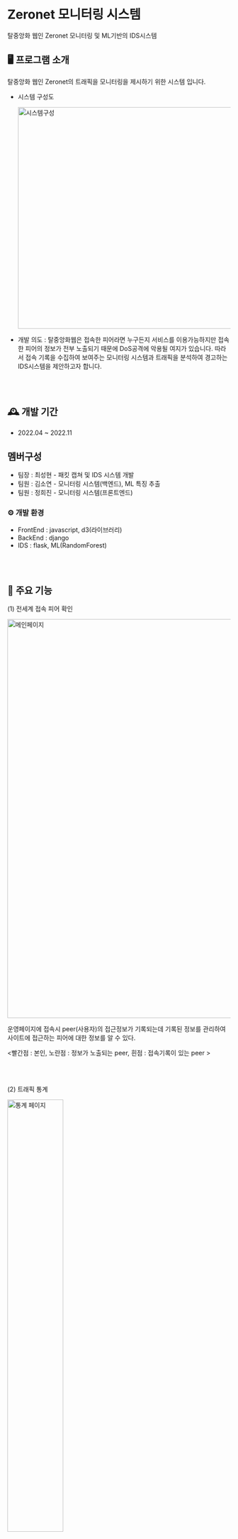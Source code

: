 # Zeronet 모니터링 시스템

탈중앙화 웹인 Zeronet 모니터링 및 ML기반의 IDS시스템



## 🖥️ 프로그램 소개

탈중앙화 웹인 Zeronet의 트래픽을 모니터링을 제시하기 위한 시스템 입니다.

- 시스템 구성도

  <p text-align=center>
  	<img width = "500" alt="시스템구성" src="https://github.com/Greedun/2022_Capstone/assets/78598657/6c7c9f7a-b988-475f-86a1-d7099232d77d">
  </p>

- 개발 의도
  : 탈중앙화웹은 접속한 피어라면 누구든지 서비스를 이용가능하지만
  접속한 피어의 정보가 전부 노출되기 때문에 DoS공격에 악용될 여지가 있습니다.
  따라서 접속 기록을 수집하여 보여주는 모니터링 시스템과 트래픽을 분석하여 경고하는 IDS시스템을 제안하고자 합니다.

<br><br>

## 🕰️ 개발 기간

- 2022.04 ~ 2022.11



## 멤버구성

- 팀장 : 최성현 - 패킷 캡쳐 및 IDS 시스템 개발
- 팀원 : 김소연 - 모니터링 시스템(백엔드), ML 특징 추출
- 팀원 : 정희진 - 모니터링 시스템(프론트엔드)



### ⚙️ 개발 환경

- FrontEnd : javascript, d3(라이브러리)
- BackEnd : django
- IDS : flask, ML(RandomForest)

<br><br>

## 📌 주요 기능

(1) 전세계 접속 피어 확인

<p text-align=center>
  <img width=900 alt="메인페이지" src="https://github.com/Greedun/2022_Capstone/assets/78598657/6f2dfaff-7e83-4f76-b779-cb3da379e2f3">
</p>

운영페이지에 접속시 peer(사용자)의 접근정보가 기록되는데 
기록된 정보를 관리하여 사이트에 접근하는 피어에 대한 정보를 알 수 있다.

<빨간점 : 본인, 노란점 : 정보가 노출되는 peer, 흰점 : 접속기록이 있는 peer >

<br><br>

(2) 트래픽 통계 

<p text-align=center>
  <img width=50% alt="통계 페이지" src="https://github.com/Greedun/2022_Capstone/assets/78598657/2d7424e6-6948-471e-9b68-97f9df236911">
</p>

접속하는 패킷을 수집하고 통계내어 이후 분석에 유용하게 시각화 

(확인 가능한 정보)
=> 날짜별 트래픽, 나라별 트래픽, 프로토콜별 분포도, 하루 시간대별 트래픽, 
     ip별 송수신 갯수, 토르 브라우저 사용 유무

<br>

<br>

(3) IDS 작동

<p text-align=center>
  <img width="838" alt="IDS작동" src="https://github.com/Greedun/2022_Capstone/assets/78598657/486a4ac3-a897-4499-93b8-e06c6aa10ffe">
</p>

(동작 과정)

1. 5분간 수집한 패킷을 csv형태로 저장

2. 학습된 모델에 데이터를 넣고 판단
3. 악성으로 판단된 ip가 있다면 경고창 띄움
4. 이후 관리자가 해당 ip에 대한 분석후 악성으로 판단시 block처리

<br>

(네트워크 특징 기준)

- 1차 기준 : 상관계수 점수
- 2차 기준 : RandomForest 특징 중요도 
